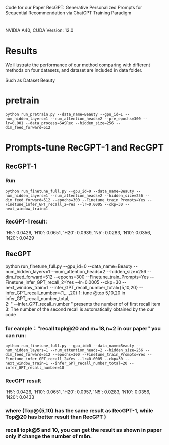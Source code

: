 Code for our Paper 
RecGPT: Generative Personalized Prompts for Sequential Recommendation via ChatGPT Training Paradigm 

# 
NVIDIA A40; CUDA Version: 12.0


# Results
We illustrate the performance of our method comparing with different methods on four datasets, and dataset are included in data folder.

Such as Dataset Beauty
# pretrain 
```
python run_pretrain.py --data_name=Beauty --gpu_id=1 --num_hidden_layers=1 --num_attention_heads=2 --pre_epochs=300 --lr=0.001 --data_process=SASRec --hidden_size=256 --dim_feed_forward=512
```

# Prompts-tune RecGPT-1 and RecGPT

## RecGPT-1
### Run
```
python run_finetune_full.py --gpu_id=0 --data_name=Beauty --num_hidden_layers=1 --num_attention_heads=2 --hidden_size=256 --dim_feed_forward=512 --epochs=300 --Finetune_train_Prompts=Yes --Finetune_infer_GPT_recall_2=Yes --lr=0.0005 --ckp=30 --next_window_train=1
```
### RecGPT-1 result:
'H5': 0.0426, 'H10': 0.0651, 'H20': 0.0939, 'N5': 0.0283, 'N10': 0.0356, 'N20': 0.0429

## RecGPT
python run_finetune_full.py --gpu_id=0 --data_name=Beauty --num_hidden_layers=1 --num_attention_heads=2 --hidden_size=256 --dim_feed_forward=512 --epochs=300 --Finetune_train_Prompts=Yes --Finetune_infer_GPT_recall_2=Yes --lr=0.0005 --ckp=30 --next_window_train=1 --infer_GPT_recall_number_total={5,10,20} --infer_GPT_recall_number={1,...,20}
1: tune @top 5,10,20 in infer_GPT_recall_number_total,  
2: " --infer_GPT_recall_number " presents the number of of first recall item 
3: The number of the second recall is automatically obtained by the our code
### for eample："recall topk@20 and m=18,n=2 in our paper" you can run: 
```
python run_finetune_full.py --gpu_id=0 --data_name=Beauty --num_hidden_layers=1 --num_attention_heads=2 --hidden_size=256 --dim_feed_forward=512 --epochs=300 --Finetune_train_Prompts=Yes --Finetune_infer_GPT_recall_2=Yes --lr=0.0005 --ckp=30 --next_window_train=1 --infer_GPT_recall_number_total=20 --infer_GPT_recall_number=18 
```
### RecGPT result 
'H5': 0.0426, 'H10': 0.0651, 'H20': 0.0957, 'N5': 0.0283, 'N10': 0.0356, 'N20': 0.0433
### where (Top@{5,10} has the same result as RecGPT-1, while Top@20 has better result than RecGPT )
### recall topk@5 and 10, you can get the result as shown in paper only if change the number of m&n. 
